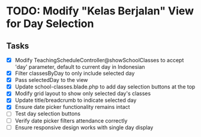 # TODO: Modify "Kelas Berjalan" View for Day Selection

## Tasks
- [x] Modify TeachingScheduleController@showSchoolClasses to accept 'day' parameter, default to current day in Indonesian
- [x] Filter classesByDay to only include selected day
- [x] Pass selectedDay to the view
- [x] Update school-classes.blade.php to add day selection buttons at the top
- [x] Modify grid layout to show only selected day's classes
- [x] Update title/breadcrumb to indicate selected day
- [x] Ensure date picker functionality remains intact
- [ ] Test day selection buttons
- [ ] Verify date picker filters attendance correctly
- [ ] Ensure responsive design works with single day display
